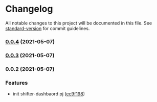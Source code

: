# Changelog

All notable changes to this project will be documented in this file. See [standard-version](https://github.com/conventional-changelog/standard-version) for commit guidelines.

### [0.0.4](https://github.com/digitalcube/galaxy/compare/@galaxy/shifter-dashboard@v0.0.3...@galaxy/shifter-dashboard@v0.0.4) (2021-05-07)

### [0.0.3](https://github.com/digitalcube/galaxy/compare/@galaxy/shifter-dashboard@v0.0.2...@galaxy/shifter-dashboard@v0.0.3) (2021-05-07)

### 0.0.2 (2021-05-07)


### Features

* init shifter-dashbaord pj ([ec9f198](https://github.com/digitalcube/galaxy/commit/ec9f1982745cb773626a0e771aa3a18986fc194b))
